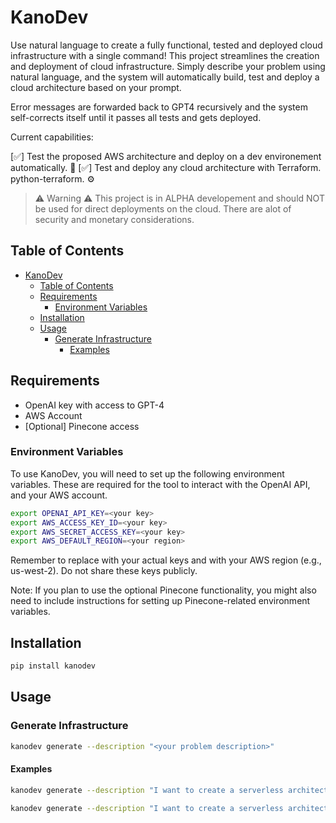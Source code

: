 # KanoDev

Use natural language to create a fully functional, tested and deployed cloud infrastructure with a single command!
This project streamlines the creation and deployment of cloud infrastructure. Simply describe your problem using natural language, and the system will automatically build, test and deploy a cloud architecture based on your prompt.

Error messages are forwarded back to GPT4 recursively and the system self-corrects itself until it passes all tests and gets deployed.

Current capabilities:

[✅] Test the proposed AWS architecture and deploy on a dev environement automatically. 🚀
[✅] Test and deploy any cloud architecture with Terraform. python-terraform. ⚙️

> ⚠️ Warning ⚠️ This project is in ALPHA developement and should NOT be used for direct deployments on the cloud. There are alot of security and monetary considerations.

## Table of Contents

- [KanoDev](#kanodev)
  - [Table of Contents](#table-of-contents)
  - [Requirements](#requirements)
    - [Environment Variables](#environment-variables)
  - [Installation](#installation)
  - [Usage](#usage)
    - [Generate Infrastructure](#generate-infrastructure)
      - [Examples](#examples)

## Requirements

- OpenAI key with access to GPT-4
- AWS Account
- [Optional] Pinecone access

### Environment Variables

To use KanoDev, you will need to set up the following environment variables. These are required for the tool to interact with the OpenAI API, and your AWS account.

```bash
export OPENAI_API_KEY=<your key>
export AWS_ACCESS_KEY_ID=<your key>
export AWS_SECRET_ACCESS_KEY=<your key>
export AWS_DEFAULT_REGION=<your region>
```

Remember to replace <your key> with your actual keys and <your region> with your AWS region (e.g., us-west-2). Do not share these keys publicly.

Note: If you plan to use the optional Pinecone functionality, you might also need to include instructions for setting up Pinecone-related environment variables.

## Installation

```bash
pip install kanodev
```

## Usage

### Generate Infrastructure

```bash
kanodev generate --description "<your problem description>"
```

#### Examples

```bash
kanodev generate --description "I want to create a serverless architecture that can handle 1000 requests per second and store the data in a database"
```

```bash
kanodev generate --description "I want to create a serverless architecture that can handle 1000 requests per second and store the data in a database" --localstack
```
